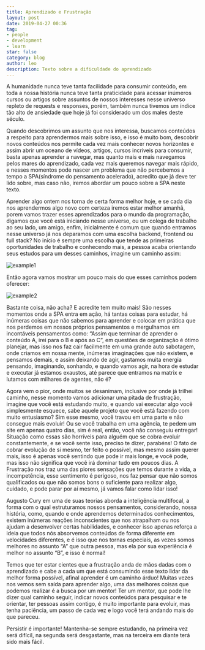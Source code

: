 ```yaml
---
title: Aprendizado e Frustração
layout: post
date: 2019-04-27 00:36
tag:
- people
- development
- learn
star: false
category: blog
author: leo
description: Texto sobre a dificuldade do aprendizado
---
```


A humanidade nunca teve tanta facilidade para consumir conteúdo, em toda a nossa história nunca teve tanta praticidade para acessar inúmeros cursos ou artigos sobre assuntos de nossos interesses nesse universo repleto de requests e responses, porém, também nunca tivemos um índice tão alto de ansiedade que hoje já foi considerado um dos males deste século.

Quando descobrimos um assunto que nos interessa, buscamos conteúdos a respeito para aprendermos mais sobre isso, e isso é muito bom, descobrir novos conteúdos nos permite cada vez mais conhecer novos horizontes e assim abrir um oceano de vídeos, artigos, cursos incríveis para consumir, basta apenas aprender a navegar, mas quanto mais e mais navegamos pelos mares do aprendizado, cada vez mais queremos navegar mais rápido, e nesses momentos pode nascer um problema que não percebemos a tempo a SPA(síndrome do pensamento acelerado), acredito que já deve ter lido sobre, mas caso não, iremos abordar um pouco sobre a SPA neste texto.

Aprender algo ontem nos torna de certa forma melhor hoje, e se cada dia nos aprendermos algo novo com certeza iremos estar melhor amanhã, porem vamos trazer esses aprendizados para o mundo da programação, digamos que você está iniciando nesse universo, ou um colega de trabalho ao seu lado, um amigo, enfim, inicialmente é comum que quando entramos nesse universo já nos deparamos com uma escolha backend, frontend ou full stack? No início é sempre uma escolha que tende as primeiras oportunidades de trabalho e conhecendo mais, a pessoa acaba orientando seus estudos para um desses caminhos, imagine um caminho assim:

![example1](https://leobufalo.dev/assets/images/imagem1.png)

Então agora vamos mostrar um pouco mais do que esses caminhos podem oferecer:

![example2](https://leobufalo.dev/assets/images/imagem2.png)

Bastante coisa, não acha? E acredite tem muito mais! São nesses momentos onde a SPA entra em ação, há tantas coisas para estudar, há inúmeras coisas que não sabemos para aprender e colocar em prática que nos perdemos em nossos próprios pensamentos e mergulhamos em incontáveis pensamentos como: “Assim que terminar de aprender o conteúdo A, irei para o B e após ao C”, em questões de organização é ótimo planejar, mas isso nos faz cair facilmente em uma grande auto sabotagem, onde criamos em nossa mente, inúmeras imaginações que não existem, e pensamos demais, e assim deixando de agir, gastamos muita energia pensando, imaginando, sonhando, e quando vamos agir, na hora de estudar e executar já estamos exaustos, até parece que entramos na matrix e lutamos com milhares de agentes, não é?

Agora vem o pior, onde muitos se desanimam, inclusive por onde já trilhei caminho, nesse momento vamos adicionar uma pitada de frustração, imagine que você está estudando muito, e quando vai executar algo você simplesmente esquece, sabe aquele projeto que você está fazendo com muito entusiasmo? Sim esse mesmo, você travou em uma parte e não consegue mais evoluir! Ou se você trabalha em uma agência, te pedem um site em apenas quatro dias, sim é real, então, você não conseguiu entregar! Situação como essas são horríveis para alguém que se cobra evoluir constantemente, e se você sente isso, preciso te dizer, parabéns! O fato de cobrar evolução de si mesmo, ter feito o possível, mas mesmo assim querer mais, isso é apenas você sentindo que pode ir mais longe, e você pode, mas isso não significa que você irá dominar tudo em poucos dias. A Frustração nos traz uma das piores sensações que temos durante a vida, a incompetência, esse sentimento é perigoso, nos faz pensar que não somos qualificados ou que não somos bons o suficiente para realizar algo, cuidado, e pode parar por aí mesmo, já vamos falar como lidar isso!

Augusto Cury em uma de suas teorias aborda a inteligência multifocal, a forma com o qual estruturamos nossos pensamentos, considerando, nossa história, como, quando e onde aprendemos determinados conhecimentos, existem inúmeras reações inconscientes que nos atrapalham ou nos ajudam a desenvolver certas habilidades, e conhecer isso apenas reforça a ideia que todos nós absorvemos conteúdos de forma diferente em velocidades diferentes, e é isso que nos tornas especiais, as vezes somos melhores no assunto “A” que outra pessoa, mas ela por sua experiência é melhor no assunto “B”, e isso é normal!

Temos que ter estar cientes que a frustração anda de mãos dadas com o aprendizado e cabe a cada um que está consumindo esse texto lidar da melhor forma possível, afinal aprender é um caminho árduo! Muitas vezes nos vemos sem saída para aprender algo, uma das melhores coisas que podemos realizar é a busca por um mentor! Ter um mentor, que pode lhe dizer qual caminho seguir, indicar novos conteúdos para pesquisar e te orientar, ter pessoas assim contigo, é muito importante para evoluir, mas tenha paciência, um passo de cada vez e logo você terá andando mais do que pareceu.

Persistir é importante! Mantenha-se sempre estudando, na primeira vez será difícil, na segunda será desgastante, mas na terceira em diante terá sido mais fácil.
